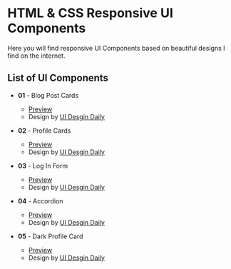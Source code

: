 # HTML & CSS Responsive UI Components
Here you will find responsive UI Components based on beautiful designs I find on the internet.

## List of UI Components
* **01** - Blog Post Cards
  * [Preview](https://codepen.io/simonhernandez/pen/VwjqeMe)
  * Design by [UI Desgin Daily](https://uidesigndaily.com/posts/sketch-blog-cards-post-article-thumbnail-day-997)

* **02** - Profile Cards
  * [Preview](https://codepen.io/simonhernandez/pen/YzWdWaM)
  * Design by [UI Desgin Daily](https://uidesigndaily.com/posts/sketch-user-card-day-957)

* **03** - Log In Form
  * [Preview](https://codepen.io/simonhernandez/pen/wvWQmEo)
  * Design by [UI Desgin Daily](https://uidesigndaily.com/posts/figma-log-in-authentication-sign-up-modal-pop-card-day-1097)

* **04** - Accordion
  * [Preview](https://codepen.io/simonhernandez/pen/VwjqPQR)
  * Design by [UI Desgin Daily](https://uidesigndaily.com/posts/sketch-accordion-day-1220)

* **05** - Dark Profile Card
  * [Preview](https://codepen.io/simonhernandez/pen/gOMZWqQ)
  * Design by [UI Desgin Daily](https://uidesigndaily.com/posts/sketch-profile-card-user-day-801)
